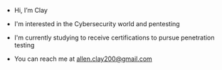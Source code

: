 - Hi, I’m Clay
- I'm interested in the Cybersecurity world and pentesting
- I'm currently studying to receive certifications to pursue penetration testing

- You can reach me at allen.clay200@gmail.com
